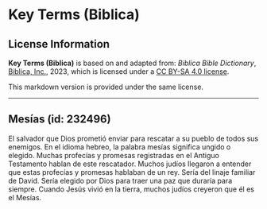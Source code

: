# Key Terms (Biblica)

## License Information

**Key Terms (Biblica)** is based on and adapted from: _Biblica Bible Dictionary_, [Biblica, Inc.](https://www.biblica.com/), 2023, which is licensed under a [CC BY-SA 4.0 license](https://creativecommons.org/licenses/by-sa/4.0/legalcode.en).

This markdown version is provided under the same license.



--------------------------------

## Mesías (id: 232496)

El salvador que Dios prometió enviar para rescatar a su pueblo de todos sus enemigos. En el idioma hebreo, la palabra mesías significa ungido o elegido. Muchas profecías y promesas registradas en el Antiguo Testamento hablan de este rescatador. Muchos judíos llegaron a entender que estas profecías y promesas hablaban de un rey. Sería del linaje familiar de David. Sería elegido por Dios para traer una paz que duraría para siempre. Cuando Jesús vivió en la tierra, muchos judíos creyeron que él es el Mesías.


